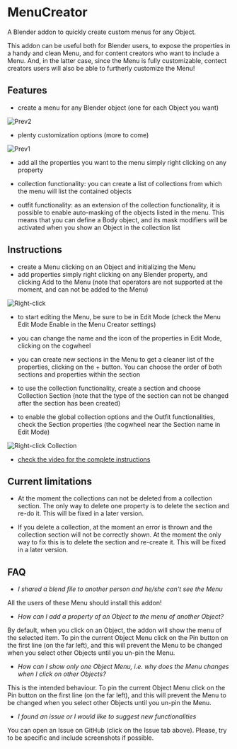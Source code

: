 # MenuCreator
A Blender addon to quickly create custom menus for any Object.

This addon can be useful both for Blender users, to expose the properties in a handy and clean Menu, and for content creators who want to include a Menu. And, in the latter case, since the Menu is fully customizable, contect creators users will also be able to furtherly customize the Menu!

## Features
- create a menu for any Blender object (one for each Object you want)

![Prev2](https://i.ibb.co/Dw3sDLH/Eqh-COxv-Xc-AAqd1-H.jpg)

- plenty customization options (more to come)

![Prev1](https://i.ibb.co/mXdrYWg/Eqh-CLG3-Xc-AUYe3v.jpg)

- add all the properties you want to the menu simply right clicking on any property

- collection functionality: you can create a list of collections from which the menu will list the contained objects

- outfit functionality: as an extension of the collection functionality, it is possible to enable auto-masking of the objects listed in the menu. This means that you can define a Body object, and its mask modifiers will be activated when you show an Object in the collection list

## Instructions
- create a Menu clicking on an Object and initializing the Menu
- add properties simply right clicking on any Blender property, and clicking Add to the Menu (note that operators are not supported at the moment, and can not be added to the Menu)

![Right-click](https://i.ibb.co/V3F2x9w/Eqh-CQo-GXUAE9pad.jpg)

- to start editing the Menu, be sure to be in Edit Mode (check the Menu Edit Mode Enable in the Menu Creator settings)

- you can change the name and the icon of the properties in Edit Mode, clicking on the cogwheel

- you can create new sections in the Menu to get a cleaner list of the properties, clicking on the + button. You can choose the order of both sections and properties within the section

- to use the collection functionality, create a section and choose Collection Section (note that the type of the section can not be changed after the section has been created)

- to enable the global collection options and the Outfit functionalities, check the Section properties (the cogwheel near the Section name in Edit Mode)

![Right-click Collection](https://i.ibb.co/7CT96KK/Eqh-CUMKXAAEB36u.jpg[/img])

- [check the video for the complete instructions](https://gofile.io/d/NPrmDS)

## Current limitations

- At the moment the collections can not be deleted from a collection section. The only way to delete one property is to delete the section and re-do it. This will be fixed in a later version.

- If you delete a collection, at the moment an error is thrown and the collection section will not be correctly shown. At the moment the only way to fix this is to delete the section and re-create it. This will be fixed in a later version.

## FAQ

- *I shared a blend file to another person and he/she can't see the Menu*

All the users of these Menu should install this addon!

- *How can I add a property of an Object to the menu of another Object?*

By default, when you click on an Object, the addon will show the menu of the selected item. To pin the current Object Menu click on the Pin button on the first line (on the far left), and this will prevent the Menu to be changed when you select other Objects until you un-pin the Menu.

- *How can I show only one Object Menu, i.e. why does the Menu changes when I click on other Objects?*

This is the intended behaviour. To pin the current Object Menu click on the Pin button on the first line (on the far left), and this will prevent the Menu to be changed when you select other Objects until you un-pin the Menu.

- *I found an issue or I would like to suggest new functionalities*

You can open an Issue on GitHub (click on the Issue tab above). Please, try to be specific and include screenshots if possible.
